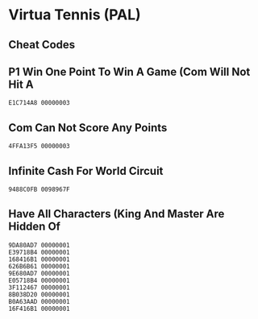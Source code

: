 # Virtua Tennis (PAL)

## Cheat Codes

## P1 Win One Point To Win A Game (Com Will Not Hit A

```
E1C714A8 00000003

```

## Com Can Not Score Any Points

```
4FFA13F5 00000003

```

## Infinite Cash For World Circuit

```
9488C0FB 0098967F

```

## Have All Characters (King And Master Are Hidden Of

```
9DA80AD7 00000001
E39718B4 00000001
168416B1 00000001
626B6B61 00000001
9E680AD7 00000001
E05718B4 00000001
3F112467 00000001
8B038D20 00000001
B0A63AAD 00000001
16F416B1 00000001

```

